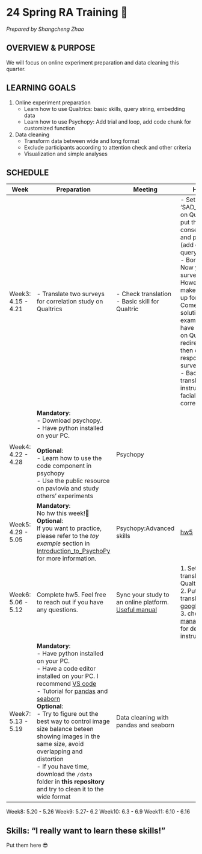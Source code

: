 # 24 Spring RA Training 🌸
*Prepared by Shangcheng Zhao*

## OVERVIEW & PURPOSE
We will focus on online experiment preparation and data cleaning this quarter. 

## LEARNING GOALS
1. Online experiment preparation
    - Learn how to use Qualtrics: basic skills, query string, embedding data
    - Learn how to use Psychopy: Add trial and loop, add code chunk for customized function
2. Data cleaning
   - Transform data between wide and long format
   - Exclude participants according to attention check and other criteria
   - Visualization and simple analyses

## SCHEDULE
|Week | Preparation | Meeting | Homework |
|-----| ------------------ | ------- | -------- |
|Week3: 4.15 - 4.21 | - Translate two surveys for correlation study on Qualtrics | - Check translation <br> - Basic skill for Qualtric | - Set up a new ‘SAD_consent_form’ on Qualtrics, and put the translated consent form into it and practice skills (add questions, use query string) <br> - Bonus question: Now you have one survey on Qualtrics. However, how to make sure your set up for url work? Come up with a solution. For example, you can have a test survey on Qualtrics and redirect to that, then check the response in test survey <br> - Backward translation: instructions of facial trait task in correlational study |
|Week4: 4.22 - 4.28 | **Mandatory**: <br> - Download psychopy. <br> - Have python installed on your PC. <br><br> **Optional**:<br> - Learn how to use the code component in psychopy <br> - Use the public resource on pavlovia and study others’ experiments | Psychopy | |
|Week5: 4.29 - 5.05 | **Mandatory**: <br> No hw this week!🙌 <br> **Optional**: <br> If you want to practice, please refer to the *toy example* section in [Introduction_to_PsychoPy](Introduction_to_PsychoPy.md) for more information. | Psychopy:Advanced skills | [hw5](week5_hw.md)| 
|Week6: 5.06 - 5.12| Complete hw5. Feel free to reach out if you have any questions. | Sync your study to an online platform. [Useful manual](Online_Experiment_Manual.md) | 1. Setup(forward translation) Qualtrics survey <br> 2. Put backward translation into the [google form](https://docs.google.com/spreadsheets/d/123Vibwe0h4kozJ2ST7ZkgvFAMB9NV7sVcF-XPLTX2tU/edit#gid=1535614195) <br> 3. check [project management sheet](https://docs.google.com/spreadsheets/d/13nRnKz6_VAiPSJmg7pHIy1ehNXtmrQUEhsCH7QHS2uI/edit#gid=841548799) for detailed instruction |
|Week7: 5.13 - 5.19| **Mandatory**: <br> - Have python installed on your PC. <br> - Have a code editor installed on your PC. I recommend [VS code](https://code.visualstudio.com/Download) <br> - Tutorial for [pandas](https://www.datacamp.com/tutorial/pandas) and [seaborn](https://www.datacamp.com/tutorial/seaborn-python-tutorial) <br> **Optional**: <br> - Try to figure out the best way to control image size balance beteen showing images in the same size, avoid overlapping and distortion <br> - If you have time, download the `/data` folder in **this repository** and try to clean it to the wide format <br>  | Data cleaning with pandas and seaborn | |
Week8: 5.20 - 5.26
Week9: 5.27- 6.2
Week10: 6.3 - 6.9
Week11: 6.10 - 6.16

## Skills: “I really want to learn these skills!”
Put them here 😎
